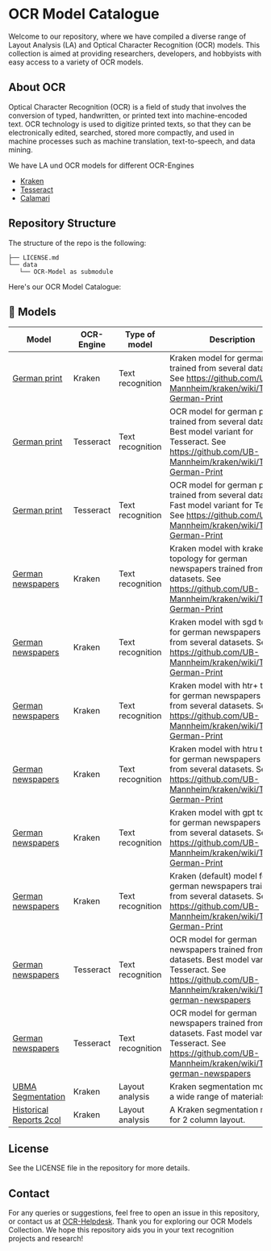 # OCR Model Catalogue

Welcome to our repository, where we have compiled a diverse range of Layout Analysis (LA) and Optical Character Recognition (OCR) models. 
This collection is aimed at providing researchers, developers, and hobbyists with easy access to a variety of OCR models.

## About OCR

Optical Character Recognition (OCR) is a field of study that involves the conversion of typed, handwritten, 
or printed text into machine-encoded text. 
OCR technology is used to digitize printed texts, so that they can be electronically edited, searched, 
stored more compactly, and used in machine processes such as machine translation, text-to-speech, and data mining.

We have LA und OCR models for different OCR-Engines
- [Kraken]()
- [Tesseract]()
- [Calamari]() 

## Repository Structure

The structure of the repo is the following:

```
├── LICENSE.md
└── data
   └── OCR-Model as submodule   
 ```       

Here's our OCR Model Catalogue:


<!-- Models !-->
## 📂 Models
Model|OCR-Engine|Type of model|Description|Default model
---|---|---|---|---
[German print](data/german-print/data/kraken/text/german_print)|Kraken|Text recognition|Kraken model for german prints trained from several datasets. See https://github.com/UB-Mannheim/kraken/wiki/Training-German-Print|<a href="https://github.com/JKamlah/german-print-ocr-model/tree/main/data/kraken/text/german_print/german_print.mlmodel" download>Download</a>
[German print](data/german-print/data/tesseract/best/german_print)|Tesseract|Text recognition|OCR model for german prints trained from several datasets. Best model variant for Tesseract. See https://github.com/UB-Mannheim/kraken/wiki/Training-German-Print|<a href="https://github.com/JKamlah/german-print-ocr-model/tree/main/data/tesseract/best/german_print/german_print_20.traineddata" download>Download</a>
[German print](data/german-print/data/tesseract/fast/german_print)|Tesseract|Text recognition|OCR model for german prints trained from several datasets. Fast model variant for Tesseract. See https://github.com/UB-Mannheim/kraken/wiki/Training-German-Print|<a href="https://github.com/JKamlah/german-print-ocr-model/tree/main/data/tesseract/fast/german_print/german_print_20.traineddata" download>Download</a>
[German newspapers](data/german-newspapers/data/kraken/text/german_newspapers_topologies/kraken)|Kraken|Text recognition|Kraken model with kraken topology for german newspapers trained from several datasets. See https://github.com/UB-Mannheim/kraken/wiki/Training-German-Print|<a href="https://github.com/JKamlah/german-newspapers-ocr-model/tree/main/data/kraken/text/german_newspapers/german_newspapers_kraken.mlmodel" download>Download</a>
[German newspapers](data/german-newspapers/data/kraken/text/german_newspapers_topologies/sgd)|Kraken|Text recognition|Kraken model with sgd topology for german newspapers trained from several datasets. See https://github.com/UB-Mannheim/kraken/wiki/Training-German-Print|<a href="https://github.com/JKamlah/german-newspapers-ocr-model/tree/main/data/kraken/text/german_newspapers/german_newspapers_sgd.mlmodel" download>Download</a>
[German newspapers](data/german-newspapers/data/kraken/text/german_newspapers_topologies/htr+)|Kraken|Text recognition|Kraken model with htr+ topology for german newspapers trained from several datasets. See https://github.com/UB-Mannheim/kraken/wiki/Training-German-Print|<a href="https://github.com/JKamlah/german-newspapers-ocr-model/tree/main/data/kraken/text/german_newspapers/german_newspapers_htr.mlmodel" download>Download</a>
[German newspapers](data/german-newspapers/data/kraken/text/german_newspapers_topologies/htru)|Kraken|Text recognition|Kraken model with htru topology for german newspapers trained from several datasets. See https://github.com/UB-Mannheim/kraken/wiki/Training-German-Print|<a href="https://github.com/JKamlah/german-newspapers-ocr-model/tree/main/data/kraken/text/german_newspapers/german_newspapers_htru.mlmodel" download>Download</a>
[German newspapers](data/german-newspapers/data/kraken/text/german_newspapers_topologies/gpt)|Kraken|Text recognition|Kraken model with gpt topology for german newspapers trained from several datasets. See https://github.com/UB-Mannheim/kraken/wiki/Training-German-Print|<a href="https://github.com/JKamlah/german-newspapers-ocr-model/tree/main/data/kraken/text/german_newspapers/german_newspapers_gpt.mlmodel" download>Download</a>
[German newspapers](data/german-newspapers/data/kraken/text/german_newspapers)|Kraken|Text recognition|Kraken (default) model for german newspapers trained from several datasets. See https://github.com/UB-Mannheim/kraken/wiki/Training-German-Print|<a href="https://github.com/JKamlah/german-newspapers-ocr-model/tree/main/data/kraken/text/german_newspapers/german_newspapers.mlmodel" download>Download</a>
[German newspapers](data/german-newspapers/data/tesseract/best/german_newspapers)|Tesseract|Text recognition|OCR model for german newspapers trained from several datasets. Best model variant for Tesseract. See https://github.com/UB-Mannheim/kraken/wiki/Training-german-newspapers|<a href="https://github.com/JKamlah/german-newspapers-ocr-model/tree/main/data/tesseract/best/german_newspapers/german_newspapers_2023.traineddata" download>Download</a>
[German newspapers](data/german-newspapers/data/tesseract/fast/german_newspapers)|Tesseract|Text recognition|OCR model for german newspapers trained from several datasets. Fast model variant for Tesseract. See https://github.com/UB-Mannheim/kraken/wiki/Training-german-newspapers|<a href="https://github.com/JKamlah/german-newspapers-ocr-model/tree/main/data/tesseract/fast/german_newspapers/german_newspapers_2023.traineddata" download>Download</a>
[UBMA Segmentation](data/ubma-segmentation/data/kraken/layout/ubma_segmentation)|Kraken|Layout analysis|Kraken segmentation model for a wide range of materials.|<a href="https://github.com/JKamlah/ubma-segmentation-ocr-model/blob/main/data/kraken/layout/ubma_segmentation/ubma_segmentation.mlmodel" download>Download</a>
[Historical Reports 2col](data/historical-reports-2col/data/kraken/layout/historical_reports_2col)|Kraken|Layout analysis|A Kraken segmentation model for 2 column layout.|<a href="https://github.com/JKamlah/historical-reports-2col-ocr-model/blob/main/data/kraken/layout/historical_reports_2col/historical_reports_2col.mlmodel" download>Download</a>

<!-- /Models !-->


## License
See the LICENSE file in the repository for more details.

## Contact
For any queries or suggestions, feel free to open an issue in this repository, or contact us at [OCR-Helpdesk](jan.kamlah@uni-mannheim.de).
Thank you for exploring our OCR Models Collection. We hope this repository aids you in your text recognition projects and research!

            
           





  
